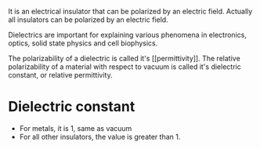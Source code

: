 It is an electrical insulator that can be polarized by an electric field. Actually all insulators can be polarized by an electric field.

Dielectrics are important for explaining various phenomena in electronics, optics, solid state physics and cell biophysics.

The polarizability of a dielectric is called it's [[permittivity]]. The relative polarizability of a material with respect to vacuum is called it's dielectric constant, or relative permittivity.
# Dielectric constant
- For metals, it is 1, same as vacuum
- For all other insulators, the value is greater than 1.